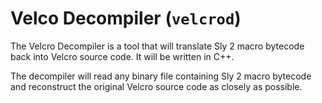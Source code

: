 # Velco Decompiler (`velcrod`)

The Velcro Decompiler is a tool that will translate Sly 2 macro bytecode back into Velcro source code. It will be written in C++.

The decompiler will read any binary file containing Sly 2 macro bytecode and reconstruct the original Velcro source code as closely as possible.

<!-- ## Usage

To use the Velcro Decompiler, run the following command:

```bash
velcrod <input_file> <output_file.vel>
```

This will decompile the Sly 2 macro bytecode in `<input_file>` back into Velcro source code and save it to `<output_file.vel>`. -->
